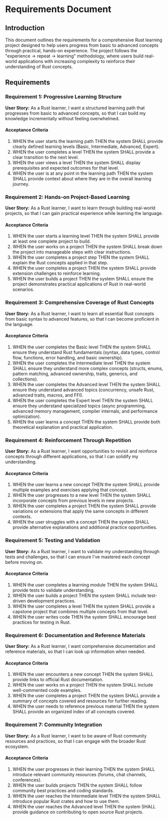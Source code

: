 # Requirements Document

## Introduction

This document outlines the requirements for a comprehensive Rust learning project designed to help users progress from basic to advanced concepts through practical, hands-on experience. The project follows the "experience -> repeat -> learning" methodology, where users build real-world applications with increasing complexity to reinforce their understanding of Rust concepts.

## Requirements

### Requirement 1: Progressive Learning Structure

**User Story:** As a Rust learner, I want a structured learning path that progresses from basic to advanced concepts, so that I can build my knowledge incrementally without feeling overwhelmed.

#### Acceptance Criteria

1. WHEN the user starts the learning path THEN the system SHALL provide clearly defined learning levels (Basic, Intermediate, Advanced, Expert).
2. WHEN the user completes a level THEN the system SHALL provide a clear transition to the next level.
3. WHEN the user views a level THEN the system SHALL display prerequisites and expected outcomes for that level.
4. WHEN the user is at any point in the learning path THEN the system SHALL provide context about where they are in the overall learning journey.

### Requirement 2: Hands-on Project-Based Learning

**User Story:** As a Rust learner, I want to learn through building real-world projects, so that I can gain practical experience while learning the language.

#### Acceptance Criteria

1. WHEN the user starts a learning level THEN the system SHALL provide at least one complete project to build.
2. WHEN the user works on a project THEN the system SHALL break down the project into manageable steps with clear instructions.
3. WHEN the user completes a project step THEN the system SHALL explain the Rust concepts applied in that step.
4. WHEN the user completes a project THEN the system SHALL provide extension challenges to reinforce learning.
5. WHEN the user builds a project THEN the system SHALL ensure the project demonstrates practical applications of Rust in real-world scenarios.

### Requirement 3: Comprehensive Coverage of Rust Concepts

**User Story:** As a Rust learner, I want to learn all essential Rust concepts from basic syntax to advanced features, so that I can become proficient in the language.

#### Acceptance Criteria

1. WHEN the user completes the Basic level THEN the system SHALL ensure they understand Rust fundamentals (syntax, data types, control flow, functions, error handling, and basic ownership).
2. WHEN the user completes the Intermediate level THEN the system SHALL ensure they understand more complex concepts (structs, enums, pattern matching, advanced ownership, traits, generics, and collections).
3. WHEN the user completes the Advanced level THEN the system SHALL ensure they understand advanced topics (concurrency, unsafe Rust, advanced traits, macros, and FFI).
4. WHEN the user completes the Expert level THEN the system SHALL ensure they understand specialized topics (async programming, advanced memory management, compiler internals, and performance optimization).
5. WHEN the user learns a concept THEN the system SHALL provide both theoretical explanation and practical application.

### Requirement 4: Reinforcement Through Repetition

**User Story:** As a Rust learner, I want opportunities to revisit and reinforce concepts through different applications, so that I can solidify my understanding.

#### Acceptance Criteria

1. WHEN the user learns a new concept THEN the system SHALL provide multiple examples and exercises applying that concept.
2. WHEN the user progresses to a new level THEN the system SHALL incorporate concepts from previous levels in new projects.
3. WHEN the user completes a project THEN the system SHALL provide variations or extensions that apply the same concepts in different contexts.
4. WHEN the user struggles with a concept THEN the system SHALL provide alternative explanations and additional practice opportunities.

### Requirement 5: Testing and Validation

**User Story:** As a Rust learner, I want to validate my understanding through tests and challenges, so that I can ensure I've mastered each concept before moving on.

#### Acceptance Criteria

1. WHEN the user completes a learning module THEN the system SHALL provide tests to validate understanding.
2. WHEN the user builds a project THEN the system SHALL include test-driven development practices.
3. WHEN the user completes a level THEN the system SHALL provide a capstone project that combines multiple concepts from that level.
4. WHEN the user writes code THEN the system SHALL encourage best practices for testing in Rust.

### Requirement 6: Documentation and Reference Materials

**User Story:** As a Rust learner, I want comprehensive documentation and reference materials, so that I can look up information when needed.

#### Acceptance Criteria

1. WHEN the user encounters a new concept THEN the system SHALL provide links to official Rust documentation.
2. WHEN the user works on a project THEN the system SHALL include well-commented code examples.
3. WHEN the user completes a project THEN the system SHALL provide a summary of concepts covered and resources for further reading.
4. WHEN the user needs to reference previous material THEN the system SHALL provide an organized index of all concepts covered.

### Requirement 7: Community Integration

**User Story:** As a Rust learner, I want to be aware of Rust community resources and practices, so that I can engage with the broader Rust ecosystem.

#### Acceptance Criteria

1. WHEN the user progresses in their learning THEN the system SHALL introduce relevant community resources (forums, chat channels, conferences).
2. WHEN the user builds projects THEN the system SHALL follow community best practices and coding standards.
3. WHEN the user reaches the Intermediate level THEN the system SHALL introduce popular Rust crates and how to use them.
4. WHEN the user reaches the Advanced level THEN the system SHALL provide guidance on contributing to open source Rust projects.